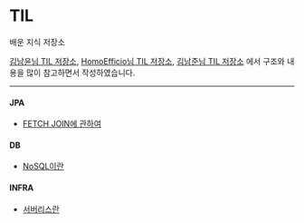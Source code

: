 # TIL
배운 지식 저장소

[김남윤님 TIL 저장소](https://github.com/cheese10yun/TIL), [HomoEfficio님 TIL 저장소](https://github.com/HomoEfficio/dev-tips), [김남준님 TIL 저장소](https://github.com/namjunemy/TIL) 에서 구조와 내용을 많이 참고하면서 작성하였습니다.

---
#### JPA
- [FETCH JOIN에 관하여](https://github.com/profoundsea25/TIL/blob/main/JPA/FETCH%20JOIN%EC%97%90%20%EA%B4%80%ED%95%98%EC%97%AC.md)

#### DB
- [NoSQL이란](https://github.com/profoundsea25/TIL/blob/main/DB/NoSQL%EC%9D%B4%EB%9E%80.md)

#### INFRA
- [서버리스란](https://github.com/profoundsea25/TIL/blob/main/Infra/%EC%84%9C%EB%B2%84%EB%A6%AC%EC%8A%A4%EB%9E%80.md)
